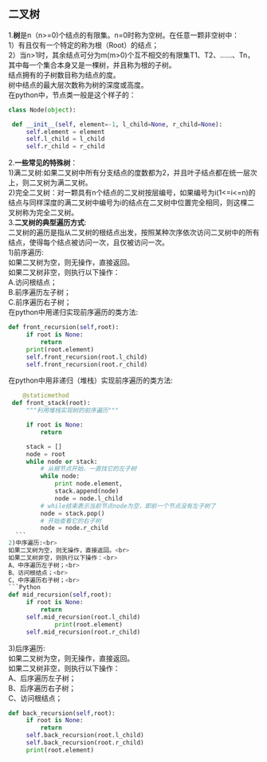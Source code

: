 二叉树
------
1.**树**是n（n>=0)个结点的有限集。n=0时称为空树。在任意一颗非空树中：<br>
1）有且仅有一个特定的称为根（Root）的结点；<br>
2）当n>1时，其余结点可分为m(m>0)个互不相交的有限集T1、T2、......、Tn，其中每一个集合本身又是一棵树，并且称为根的子树。<br>
结点拥有的子树数目称为结点的度。<br>
树中结点的最大层次数称为树的深度或高度。<br>
在python中，节点类一般是这个样子的：<br>
   ```Python
class Node(object):

    def __init__(self, element=-1, l_child=None, r_child=None):
        self.element = element
        self.l_child = l_child
        self.r_child = r_child
```
2.**一些常见的特殊树**：<br>
1)满二叉树:如果二叉树中所有分支结点的度数都为2，并且叶子结点都在统一层次上，则二叉树为满二叉树。<br>
2)完全二叉树：对一颗具有n个结点的二叉树按层编号，如果编号为i(1<=i<=n)的结点与同样深度的满二叉树中编号为i的结点在二叉树中位置完全相同，则这棵二叉树称为完全二叉树。<br>
3.**二叉树的典型遍历方式**:<br>
二叉树的遍历是指从二叉树的根结点出发，按照某种次序依次访问二叉树中的所有结点，使得每个结点被访问一次，且仅被访问一次。<br>
1)前序遍历:<br>
如果二叉树为空，则无操作，直接返回。<br>
如果二叉树非空，则执行以下操作：<br>
A.访问根结点；<br>
B.前序遍历左子树；<br>
C.前序遍历右子树；<br>
在python中用递归实现前序遍历的类方法:
   ```Python
def front_recursion(self,root):
        if root is None:
            return
        print(root.element)
        self.front_recursion(root.l_child)
        self.front_recursion(root.r_child)
   ```
在python中用非递归（堆栈）实现前序遍历的类方法:
   ```Python
       @staticmethod
    def front_stack(root):
        """利用堆栈实现树的前序遍历"""

        if root is None:
            return

        stack = []
        node = root
        while node or stack:
            # 从根节点开始，一直找它的左子树
            while node:
                print node.element,
                stack.append(node)
                node = node.l_child
            # while结束表示当前节点node为空，即前一个节点没有左子树了
            node = stack.pop()
            # 开始查看它的右子树
            node = node.r_child
     ```
2)中序遍历:<br>
如果二叉树为空，则无操作，直接返回。<br>
如果二叉树非空，则执行以下操作：<br>
A、中序遍历左子树；<br>
B、访问根结点；<br>
C、中序遍历右子树；<br>
   ```Python
def mid_recursion(self,root):
        if root is None:
            return
        self.mid_recursion(root.l_child)
                print(root.element)
        self.mid_recursion(root.r_child)
   ```
3)后序遍历:<br>
如果二叉树为空，则无操作，直接返回。<br>
如果二叉树非空，则执行以下操作：<br>
A、后序遍历左子树；<br>
B、后序遍历右子树；<br>
C、访问根结点；<br>
   ```Python
def back_recursion(self,root):
        if root is None:
            return
        self.back_recursion(root.l_child)
        self.back_recursion(root.r_child)
        print(root.element)
   ```
